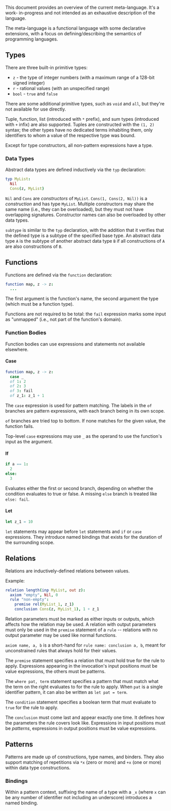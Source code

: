 This document provides an overview of the current meta-language. It's a work-
in-progress and not intended as an exhaustive description of the language.

The meta-language is a functional language with some declarative extensions,
with a focus on defining/describing the semantics of programming languages.

## Types

There are three built-in primitive types:
* `z` - the type of integer numbers (with a maximum range of a 128-bit signed
  integer)
* `r` - rational values (with an unspecified range)
* `bool` - `true` and `false`

There are some additional primitive types, such as `void` and `all`, but
they're not available for use directly.

Tuple, function, list (introduced with `*` prefix), and sum types (introduced
with `+` infix) are also supported. Tuples are constructed with the `(1, 2)`
syntax; the other types have no dedicated terms inhabiting them, only
identifiers to whom a value of the respective type was bound.

Except for type constructors, all non-pattern expressions have a type.

### Data Types

Abstract data types are defined inductively via the `typ` declaration:
```nim
typ MyList:
  Nil
  Cons(z, MyList)
```

`Nil` and `Cons` are *constructors* of `MyList`. `Cons(1, Cons(2, Nil))` is a
*construction* and has type `MyList`. Multiple constructors may share the same
name (i.e., they can be overloaded), but they must not have overlapping
signatures. Constructor names can also be overloaded by other data types.

`subtype` is similar to the `typ` declaration, with the addition that it
verifies that the defined type is a subtype of the specified base type. An
abstract data type `A` is the subtype of another abstract data type `B` if
all constructions of `A` are also constructions of `B`.

## Functions

Functions are defined via the `function` declaration:
```nim
function map, z -> z:
  ...
```

The first argument is the function's name, the second argument the type (which
must be a function type).

Functions are not required to be total: the `fail` expression marks some input
as "unmapped" (i.e., not part of the function's domain).

### Function Bodies

Function bodies can use expressions and statements not available elsewhere.

#### Case

```nim
function map, z -> z:
  case _
  of 1: 2
  of 2: 3
  of 3: fail
  of z_1: z_1 + 1
```

The `case` expression is used for pattern matching. The labels in the `of`
branches are pattern expressions, with each branch being in its own scope.

`of` branches are tried top to bottom. If none matches for the given value, the
function fails.

Top-level `case` expressions may use `_` as the operand to use the function's
input as the argument.

#### If

```nim
if a == 1:
  2
else:
  3
```

Evaluates either the first or second branch, depending on whether the condition
evaluates to true or false. A missing `else` branch is treated like
`else: fail`.

#### Let

```nim
let z_1 = 10
```

`let` statements may appear before `let` statements and `if` or `case`
expressions. They introduce named bindings that exists for the duration of
the surrounding scope.

## Relations

Relations are inductively-defined relations between values.

Example:
```nim
relation length(inp MyList, out z):
  axiom "empty", Nil, 0
  rule "non-empty":
    premise rel(MyList_1, z_1)
    conclusion Cons(z, MyList_1), 1 + z_1
```

Relation parameters must be marked as either inputs or outputs, which affects
how the relation may be used. A relation with output parameters must only be
used in the `premise` statement of a `rule` -- relations with no output
parameter may be used like normal functions.

`axiom name, a, b` is a short-hand for `rule name: conclusion a, b`, meant for
unconstrained rules that always hold for their values.

The `premise` statement specifies a relation that must hold true for the rule
to apply. Expressions appearing in the invocation's input positions must be
value expressions, the others must be patterns.

The `where pat, term` statement specifies a pattern that must match what the
term on the right evaluates to for the rule to apply. When `pat` is a single
identifier pattern, it can also be written as `let pat = term`.

The `condition` statement specifies a boolean term that must evaluate to `true`
for the rule to apply.

The `conclusion` must come last and appear exactly one time. It defines how the
parameters the rule covers look like. Expressions in input positions must be
*patterns*, expressions in output positions must be value expressions.

## Patterns

Patterns are made up of constructions, type names, and binders. They also
support matching of repetitions via `*x` (zero or more) and `+x` (one or more)
within data type constructions.

### Bindings

Within a pattern context, suffixing the name of a type with a `_x` (where `x`
can be any number of identifier not including an underscore) introduces a
named binding.
